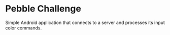 Pebble Challenge
===============

Simple Android application that connects to a server and processes its input color commands.
